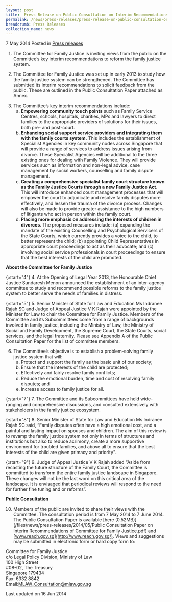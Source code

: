 ```yaml
---
layout: post
title:  Press Release on Public Consultation on Interim Recommendations of Committee for Family Justice
permalink: /news/press-releases/press-release-on-public-consultation-on-interim-recommendations-
breadcrumb: Press Releases
collection_name: news
---
```


7 May 2014 Posted in [Press releases](/news/press-releases)


1. The Committee for Family Justice is inviting views from the public on the Committee’s key interim recommendations to reform the family justice system.


2. The Committee for Family Justice was set up in early 2013 to study how the family justice system can be strengthened.   The Committee has submitted its interim recommendations to solicit feedback from the public. These are outlined in the Public Consultation Paper attached as Annex.

<ol start="3">
<li> The Committee’s key interim recommendations include:

<ol style="list-style-type: lower-alpha;">
<li> <strong>Empowering community touch points</strong> such as Family Service Centres, schools, hospitals, charities, MPs and lawyers to direct families to the appropriate providers of solutions for their issues, both pre- and post-court.</li>
<li><strong> Enhancing social support service providers and integrating them with the family courts system.</strong> This includes the establishment of Specialist Agencies in key community nodes across Singapore that will provide a range of services to address issues arising from divorce. These Specialist Agencies will be additional to the three existing ones for dealing with Family Violence. They will provide services such as information and non-legal advice, case management by social workers, counselling and family dispute management.</li>
<li><strong>Creating a comprehensive specialist family court structure known as the Family Justice Courts through a new Family Justice Act.</strong> This will introduce enhanced court management processes that will empower the court to adjudicate and resolve family disputes more effectively, and lessen the trauma of the divorce process. Changes will also be made to provide greater assistance to the high numbers of litigants who act in person within the family court.</li>
<li><strong>Placing more emphasis on addressing the interests of children in divorces</strong>. The proposed measures include: (a) expanding the mandate of the existing Counselling and Psychological Servicers of the State Courts, which currently provides a voice to the child, to better represent the child; (b) appointing Child Representatives in appropriate court proceedings to act as their advocate; and (c) involving social service professionals in court proceedings to ensure that the best interests of the child are promoted.</li>
</ol>

</li>

</ol>

**About the Committee for Family Justice**

{:start="4"}
4. At the Opening of Legal Year 2013, the Honourable Chief Justice Sundaresh Menon announced the establishment of an inter-agency committee to study and recommend possible reforms to the family justice system to better serve the needs of families in distress.

{:start="5"}
5. Senior Minister of State for Law and Education Ms Indranee Rajah SC and Judge of Appeal Justice V K Rajah were appointed by the Minister for Law to chair the Committee for Family Justice. Members of the Committee and its Subcommittees come from a range of backgrounds involved in family justice, including the Ministry of Law, the Ministry of Social and Family Development, the Supreme Court, the State Courts, social services, and the legal fraternity. Please see Appendix A of the Public Consultation Paper for the list of committee members.

<ol start="6">
<li> The Committee’s objective is to establish a problem-solving family justice system that will:

<ol style="list-style-type: lower-alpha;">
<li>Protect and support the family as the basic unit of our society;</li>
<li>Ensure that the interests of the child are protected;</li>
<li>Effectively and fairly resolve family conflicts;</li>
<li>Reduce the emotional burden, time and cost of resolving family disputes; and</li>
<li>Increase access to family justice for all.</li>
</ol>
</li>
</ol>

{:start="7"}
7. The Committee and its Subcommittees have held wide-ranging and comprehensive discussions, and consulted extensively with stakeholders in the family justice ecosystem.

 
{:start="8"}
8. Senior Minister of State for Law and Education Ms Indranee Rajah SC said, “Family disputes often have a high emotional cost, and a painful and lasting impact on spouses and children. The aim of this review is to revamp the family justice system not only in terms of structures and institutions but also to reduce acrimony, create a more supportive environment for troubled families, and above all to ensure that the best interests of the child are given primacy and priority”.

 
{:start="9"}
9. Judge of Appeal Justice V K Rajah added “Aside from recasting the future structure of the Family Court, the Committee is committed to transform the entire family justice landscape in Singapore. These changes will not be the last word on this critical area of the landscape. It is envisaged that periodical reviews will respond to the need for further fine tuning and or reforms”.


**Public Consultation**

10. Members of the public are invited to share their views with the Committee. The consultation period is from 7 May 2014 to 7 June 2014.  The Public Consultation Paper is available [here (0.52MB)](/files/news/press-releases/2014/05/Public Consultation Paper on Interim Recommendations of Committee for Family Justice.pdf) and [www.reach.gov.sg](http://www.reach.gov.sg/).  Views and suggestions may be submitted in electronic form or hard copy form to:

Committee for Family Justice  
c/o Legal Policy Division, Ministry of Law  
100 High Street  
#08-02, The Treasury  
Singapore 179434  
Fax: 6332 8842  
Email:<MLAW_Consultation@mlaw.gov.sg>

<p class="right-side-updated">Last updated on 16 Jun 2014
</p>

